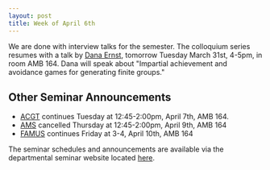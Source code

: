 ```yaml
---
layout: post
title: Week of April 6th
---
```


We are done with interview talks for the semester.  The colloquium series resumes with a talk by [Dana Ernst](http://danaernst.com), tomorrow Tuesday March 31st, 4-5pm, in room AMB 164. Dana will speak about "Impartial achievement and avoidance games for generating finite groups."

## Other Seminar Announcements ##

- [ACGT](acgtSpring2015) continues Tuesday at 12:45-2:00pm, April 7th, AMB 164.  
- [AMS](amsSpring2015) cancelled Thursday at 12:45-2:00pm, April 9th, AMB 164
- [FAMUS](famusSpring2015) continues Friday at 3-4, April 10th, AMB 164

The seminar schedules and announcements are available via the departmental seminar website located [here](http://naumathstat.github.io/seminars).
